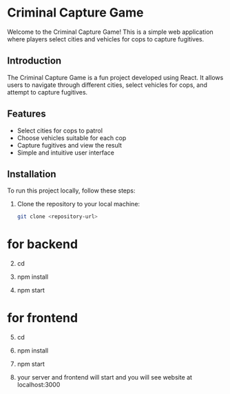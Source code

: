 # Criminal Capture Game

Welcome to the Criminal Capture Game! This is a simple web application where players select cities and vehicles for cops to capture fugitives.


## Introduction

The Criminal Capture Game is a fun project developed using React. It allows users to navigate through different cities, select vehicles for cops, and attempt to capture fugitives.

## Features

- Select cities for cops to patrol
- Choose vehicles suitable for each cop
- Capture fugitives and view the result
- Simple and intuitive user interface

## Installation

To run this project locally, follow these steps:

1. Clone the repository to your local machine:

   ```bash
   git clone <repository-url>


# for backend
2. cd <projectdirectory> 

3. npm install

4. npm start

# for frontend

5. cd <projectdirectory> 

6. npm install

7. npm start

8. your server and frontend will start and you will see website at localhost:3000
